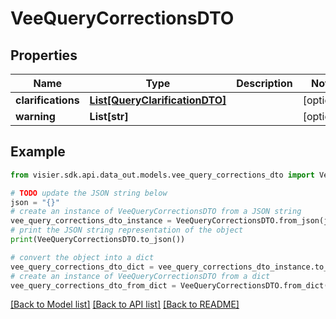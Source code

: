 # VeeQueryCorrectionsDTO


## Properties

Name | Type | Description | Notes
------------ | ------------- | ------------- | -------------
**clarifications** | [**List[QueryClarificationDTO]**](QueryClarificationDTO.md) |  | [optional] 
**warning** | **List[str]** |  | [optional] 

## Example

```python
from visier.sdk.api.data_out.models.vee_query_corrections_dto import VeeQueryCorrectionsDTO

# TODO update the JSON string below
json = "{}"
# create an instance of VeeQueryCorrectionsDTO from a JSON string
vee_query_corrections_dto_instance = VeeQueryCorrectionsDTO.from_json(json)
# print the JSON string representation of the object
print(VeeQueryCorrectionsDTO.to_json())

# convert the object into a dict
vee_query_corrections_dto_dict = vee_query_corrections_dto_instance.to_dict()
# create an instance of VeeQueryCorrectionsDTO from a dict
vee_query_corrections_dto_from_dict = VeeQueryCorrectionsDTO.from_dict(vee_query_corrections_dto_dict)
```
[[Back to Model list]](../README.md#documentation-for-models) [[Back to API list]](../README.md#documentation-for-api-endpoints) [[Back to README]](../README.md)


